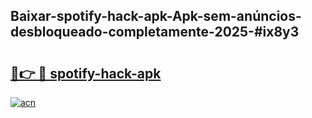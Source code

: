 ## Baixar-spotify-hack-apk-Apk-sem-anúncios-desbloqueado-completamente-2025-#ix8y3

# <h2><a href="https://ainizakaria.my?title=spotify-hack-apk&ref=20M">🔗👉 🔴 spotify-hack-apk</a></h2>

[![acn](https://github.com/user-attachments/assets/0f9c940e-d8b0-45ae-aac7-cd30a18b3e1c)](https://ainizakaria.my?title=spotify-hack-apk&ref=20M)

